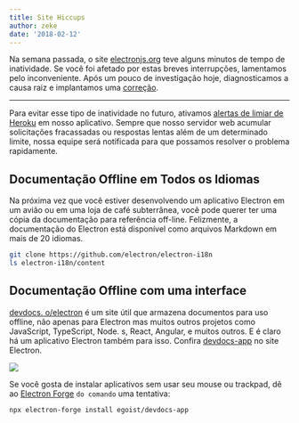 ```yaml
---
title: Site Hiccups
author: zeke
date: '2018-02-12'
---
```


Na semana passada, o site [electronjs.org](https://electronjs.org) teve alguns minutos de tempo de inatividade. Se você foi afetado por estas breves interrupções, lamentamos pelo inconveniente. Após um pouco de investigação hoje, diagnosticamos a causa raiz e implantamos uma [correção](https://github.com/electron/electronjs.org/pull/1076).

---

Para evitar esse tipo de inatividade no futuro, ativamos [alertas de limiar de Heroku](https://devcenter.heroku.com/articles/metrics#threshold-alerting) em nosso aplicativo. Sempre que nosso servidor web acumular solicitações fracassadas ou respostas lentas além de um determinado limite, nossa equipe será notificada para que possamos resolver o problema rapidamente.

## Documentação Offline em Todos os Idiomas

Na próxima vez que você estiver desenvolvendo um aplicativo Electron em um avião ou em uma loja de café subterrânea, você pode querer ter uma cópia da documentação para referência off-line. Felizmente, a documentação do Electron está disponível como arquivos Markdown em mais de 20 idiomas.

```sh
git clone https://github.com/electron/electron-i18n
ls electron-i18n/content
```

## Documentação Offline com uma interface

[devdocs. o/electron](https://devdocs.io/electron/) é um site útil que armazena documentos para uso offline, não apenas para Electron mas muitos outros projetos como JavaScript, TypeScript, Node. s, React, Angular, e muitos outros. E é claro há um aplicativo Electron também para isso. Confira [devdocs-app](https://electronjs.org/apps/devdocs-app) no site Electron.

[![](https://user-images.githubusercontent.com/8784712/27121730-11676ba8-511b-11e7-8c01-00444ee8501a.png)](https://electronjs.org/apps/devdocs-app)

Se você gosta de instalar aplicativos sem usar seu mouse ou trackpad, dê ao [Electron Forge](https://electronforge.io/) `do comando` uma tentativa:

```sh
npx electron-forge install egoist/devdocs-app
```